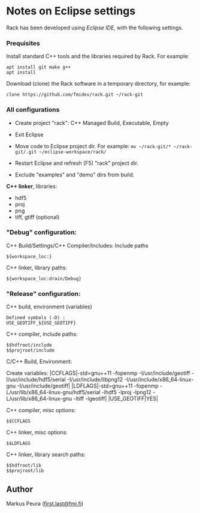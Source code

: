 Notes on Eclipse settings
=========================

Rack has been developed using *Eclipse IDE*, with the following settings.

### Prequisites

Install standard C++ tools and the libraries required by Rack. For example:
```
apt install git make g++ 
apt install 
```

Download (clone) the Rack software in a temporary directory, for example:
```
clone https://github.com/fmidev/rack.git ~/rack-git
```

### All configurations

* Create project "rack": C++ Managed Build, Executable, Empty
* Exit Eclipse
* Move code to Eclipse project dir. For example: `mv ~/rack-git/* ~/rack-git/.git ~/eclipse-workspace/rack/`
* Restart Eclipse and refresh (F5) "rack" project dir.

* Exclude "examples" and "demo" dirs from build.

**C++ linker**, libraries: 

* hdf5
* proj
* png 
* tiff, gtiff (optional)

### "Debug" configuration:

C++ Build/Settings/C++ Compiler/Includes: Include paths
```
${workspace_loc:}
```

C++ linker, library paths:
```
${workspace_loc:drain/Debug}
```

### "Release" configuration:

C++ build, environment (variables)
```
Defined symbols (-D) :
USE_GEOTIFF_${USE_GEOTIFF}
```



C++ compiler, include paths:
```
$$hdfroot/include
$$projroot/include
```

C/C++ Build, Environment:

Create variables:
|CCFLAGS|-std=gnu++11 -fopenmp -I/usr/include/geotiff -I/usr/include/hdf5/serial   -I/usr/include/libpng12   -I/usr/include/x86_64-linux-gnu  -I/usr/include/geotiff|
|LDFLAGS|-std=gnu++11 -fopenmp -L/usr/lib/x86_64-linux-gnu/hdf5/serial -lhdf5 -lproj -lpng12 -L/usr/lib/x86_64-linux-gnu -ltiff  -lgeotiff|
|USE_GEOTIFF|YES| 

C++ compiler, misc options:
```
$$CCFLAGS
```

C++ linker, misc options:
```
$$LDFLAGS
```

C++ linker, library search paths:
```
$$hdfroot/lib
$$projroot/lib
```


Author
------

Markus Peura (first.last@fmi.fi)


